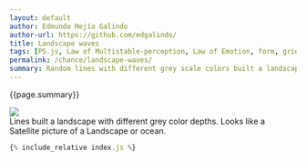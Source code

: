 ```yaml
---
layout: default
author: Edmundo Mejía Galindo
author-url: https://github.com/edgalindo/
title: Landscape waves
tags: [P5.js, Law of Multistable-perception, Law of Emotion, form, grid]
permalink: /chance/landscape-waves/
summary: Random lines with different grey scale colors built a landscape.
---
```


<div class="hero">{{page.summary}}</div>

![]({{site.baseurl}}/chance/p5js/landscape-waves/out.png)  
Lines built a landscape with different grey color depths. Looks like a Satellite picture of a Landscape or ocean.   



<!-- more -->

<div id="sketch"></div>

```js
{% include_relative index.js %}
```
